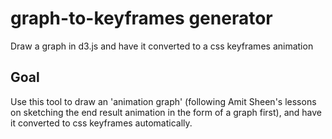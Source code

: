 # graph-to-keyframes generator
Draw a graph in d3.js and have it converted to a css keyframes animation


## Goal
Use this tool to draw an 'animation graph' (following Amit Sheen's lessons on sketching the end result animation in the form of a graph first), and have it converted to css keyframes automatically.

